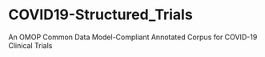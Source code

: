 # COVID19-Structured_Trials
An OMOP Common Data Model-Compliant Annotated Corpus for COVID-19 Clinical Trials
